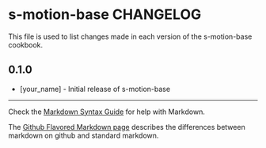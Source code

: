 s-motion-base CHANGELOG
=======================

This file is used to list changes made in each version of the s-motion-base cookbook.

0.1.0
-----
- [your_name] - Initial release of s-motion-base

- - -
Check the [Markdown Syntax Guide](http://daringfireball.net/projects/markdown/syntax) for help with Markdown.

The [Github Flavored Markdown page](http://github.github.com/github-flavored-markdown/) describes the differences between markdown on github and standard markdown.
